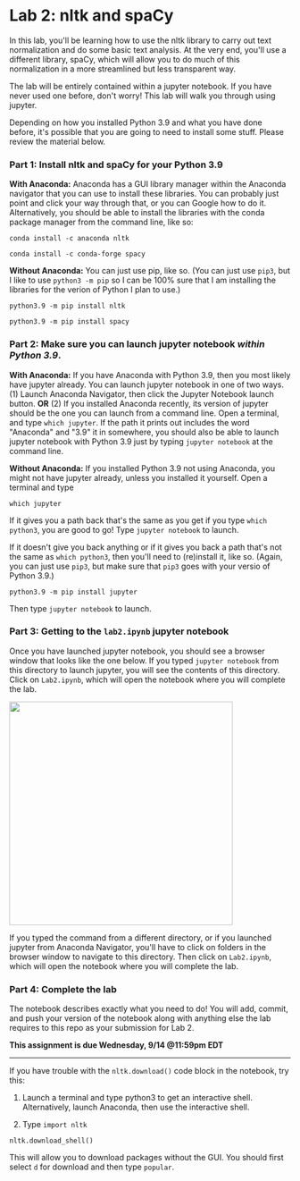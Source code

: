 # Lab 2: nltk and spaCy

In this lab, you'll be learning how to use the nltk library to carry out text normalization and do some basic text analysis. At the very end, you'll use a different library, spaCy, which will allow you to do much of this normalization in a more streamlined but less transparent way. 

The lab will be entirely contained within a jupyter notebook. If you have never used one before, don't worry! This lab will walk you through using jupyter.

Depending on how you installed Python 3.9 and what you have done before, it's possible that you are going to need to install some stuff. Please review the material below.

### Part 1: Install nltk and spaCy for your Python 3.9

**With Anaconda:** Anaconda has a GUI library manager within the Anaconda navigator that you can use to install these libraries. You can probably just point and click your way through that, or you can Google how to do it. Alternatively, you should be able to install the libraries with the conda package manager from the command line, like so:

```conda install -c anaconda nltk```

```conda install -c conda-forge spacy```

**Without Anaconda:** You can just use pip, like so. (You can just use ``pip3``, but I like to use ``python3 -m pip`` so I can be 100% sure that I am installing the libraries for the verion of Python I plan to use.)

```python3.9 -m pip install nltk```

```python3.9 -m pip install spacy```

### Part 2: Make sure you can launch jupyter notebook *within Python 3.9*.

**With Anaconda:** If you have Anaconda with Python 3.9, then you most likely have jupyter already. You can launch jupyter notebook in one of two ways. (1) Launch Anaconda Navigator, then click the Jupyter Notebook launch button. **OR** (2) If you installed Anaconda recently, its version of jupyter should be the one you can launch from a command line. Open a terminal, and type ``which jupyter``. If the path it prints out includes the word "Anaconda" and "3.9" it in somewhere, you should also be able to launch jupyter notebook with Python 3.9 just by typing ```jupyter notebook``` at the command line.

**Without Anaconda:** If you installed Python 3.9 not using Anaconda, you might not have jupyter already, unless you installed it yourself. Open a terminal and type

```which jupyter```

If it gives you a path back that's the same as you get if you type ```which python3```, you are good to go!  Type ``jupyter notebook`` to launch.

If it doesn't give you back anything or if it gives you back a path that's not the same as ```which python3```, then you'll need to (re)install it, like so. (Again, you can  just use ``pip3``, but make sure that ``pip3`` goes with your versio of Python 3.9.)

```python3.9 -m pip install jupyter```

Then type ``jupyter notebook`` to launch.

### Part 3: Getting to the ``lab2.ipynb`` jupyter notebook
Once you have launched jupyter notebook, you should  see a browser window that looks like the one below. If you typed ```jupyter notebook``` from this directory to launch jupyter, you will see the contents of this directory. Click on ```Lab2.ipynb```, which will open the notebook where you will complete the lab.

<img src="jupy.png" width=400>

If you typed the command from a different directory, or if you launched jupyter from Anaconda Navigator, you'll have to click on folders in the browser window to navigate to this directory. Then click on ```Lab2.ipynb```, which will open the notebook where you will complete the lab.

### Part 4: Complete the lab
The notebook describes exactly what you need to do! You will add, commit, and push your version of the notebook along with anything else the lab requires to this repo as your submission for Lab 2.

**This assignment is due Wednesday, 9/14 @11:59pm EDT**


---

If you have trouble with the ``nltk.download()`` code block in the notebook, try this:

1. Launch a terminal and type python3 to get an interactive shell. Alternatively, launch Anaconda, then use the interactive shell.

2. Type
```import nltk```

```nltk.download_shell()```

This will allow you to download packages without the GUI. You should first select `d` for download and then type `popular`.
